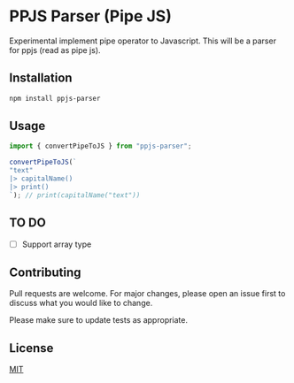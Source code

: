 # PPJS Parser (Pipe JS)

Experimental implement pipe operator to Javascript. This will be a parser for
ppjs (read as pipe js).

## Installation

```bash
npm install ppjs-parser
```

## Usage

```javascript
import { convertPipeToJS } from "ppjs-parser";

convertPipeToJS(`
"text"
|> capitalName()
|> print()
`); // print(capitalName("text"))
```

## TO DO

- [ ] Support array type

## Contributing

Pull requests are welcome. For major changes,
please open an issue first to discuss what you would like to change.

Please make sure to update tests as appropriate.

## License

[MIT](https://choosealicense.com/licenses/mit/)
